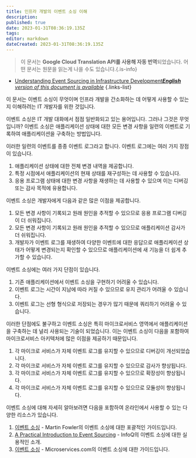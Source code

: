 ```yaml
---
title: 인프라 개발의 이벤트 소싱 이해
description: 
published: true
date: 2023-01-31T08:36:19.135Z
tags: 
editor: markdown
dateCreated: 2023-01-31T08:36:19.135Z
---
```


> 이 문서는 **Google Cloud Translation API를 사용해 자동 번역**되었습니다.
어떤 문서는 원문을 읽는게 나을 수도 있습니다.{.is-info}

- [Understanding Event Sourcing in Infrastructure Development***English** version of this document is available*](/en/Knowledge-base/Backend/understanding-event-sourcing-in-infrastructure-development)
{.links-list}


이 문서는 이벤트 소싱이 무엇이며 인프라 개발을 간소화하는 데 어떻게 사용할 수 있는지 이해하려는 IT 개발자를 위한 것입니다.



이벤트 소싱은 IT 개발 대화에서 점점 일반화되고 있는 용어입니다. 그러나 그것은 무엇입니까? 이벤트 소싱은 애플리케이션 상태에 대한 모든 변경 사항을 일련의 이벤트로 기록하여 애플리케이션을 구축하는 방법입니다.

이러한 일련의 이벤트를 종종 이벤트 로그라고 합니다. 이벤트 로그에는 여러 가지 장점이 있습니다.

1. 애플리케이션 상태에 대한 전체 변경 내역을 제공합니다.
2. 특정 시점에서 애플리케이션의 현재 상태를 재구성하는 데 사용할 수 있습니다.
3. 응용 프로그램 상태에 대한 변경 사항을 재생하는 데 사용할 수 있으며 이는 디버깅 또는 감사 목적에 유용합니다.

이벤트 소싱은 개발자에게 다음과 같은 많은 이점을 제공합니다.

1. 모든 변경 사항이 기록되고 원래 원인을 추적할 수 있으므로 응용 프로그램 디버깅이 더 쉬워집니다.
2. 모든 변경 사항이 기록되고 원래 원인을 추적할 수 있으므로 애플리케이션 감사가 더 쉬워집니다.
3. 개발자가 이벤트 로그를 재생하여 다양한 이벤트에 대한 응답으로 애플리케이션 상태가 어떻게 변경되는지 확인할 수 있으므로 애플리케이션에 새 기능을 더 쉽게 추가할 수 있습니다.

이벤트 소싱에는 여러 가지 단점이 있습니다.

1. 기존 애플리케이션에서 이벤트 소싱을 구현하기 어려울 수 있습니다.
2. 이벤트 로그는 시간이 지남에 따라 커질 수 있으므로 유지 관리가 어려울 수 있습니다.
3. 이벤트 로그는 선형 형식으로 저장되는 경우가 많기 때문에 쿼리하기 어려울 수 있습니다.

이러한 단점에도 불구하고 이벤트 소싱은 특히 마이크로서비스 영역에서 애플리케이션을 구축하는 데 널리 사용되는 기술이 되었습니다. 이는 이벤트 소싱이 다음을 포함하여 마이크로서비스 아키텍처에 많은 이점을 제공하기 때문입니다.

1. 각 마이크로 서비스가 자체 이벤트 로그를 유지할 수 있으므로 디버깅이 개선되었습니다.
2. 각 마이크로 서비스가 자체 이벤트 로그를 유지할 수 있으므로 감사가 향상됩니다.
3. 각 마이크로 서비스가 자체 이벤트 로그를 유지할 수 있으므로 확장성이 향상됩니다.
4. 각 마이크로 서비스가 자체 이벤트 로그를 유지할 수 있으므로 모듈성이 향상됩니다.

이벤트 소싱에 대해 자세히 알아보려면 다음을 포함하여 온라인에서 사용할 수 있는 다양한 리소스가 있습니다.

1. [이벤트 소싱](https://martinfowler.com/eaaDev/EventSourcing.html) - Martin Fowler의 이벤트 소싱에 대한 포괄적인 가이드입니다.
2. [A Practical Introduction to Event Sourcing](https://www.infoq.com/articles/introduction-to-event-sourcing) - InfoQ의 이벤트 소싱에 대한 실용적인 소개.
3. [이벤트 소싱](https://www.microservices.com/articles/event-sourcing/) - Microservices.com의 이벤트 소싱에 대한 가이드입니다.